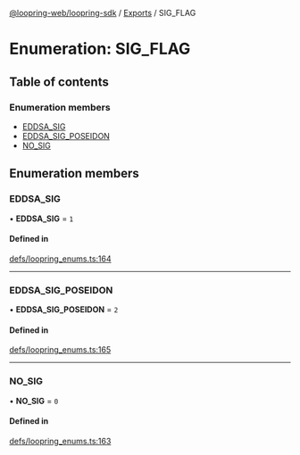 [@loopring-web/loopring-sdk](../README.md) / [Exports](../modules.md) / SIG\_FLAG

# Enumeration: SIG\_FLAG

## Table of contents

### Enumeration members

- [EDDSA\_SIG](SIG_FLAG.md#eddsa_sig)
- [EDDSA\_SIG\_POSEIDON](SIG_FLAG.md#eddsa_sig_poseidon)
- [NO\_SIG](SIG_FLAG.md#no_sig)

## Enumeration members

### EDDSA\_SIG

• **EDDSA\_SIG** = `1`

#### Defined in

[defs/loopring_enums.ts:164](https://github.com/Loopring/loopring_sdk/blob/904c903/src/defs/loopring_enums.ts#L164)

___

### EDDSA\_SIG\_POSEIDON

• **EDDSA\_SIG\_POSEIDON** = `2`

#### Defined in

[defs/loopring_enums.ts:165](https://github.com/Loopring/loopring_sdk/blob/904c903/src/defs/loopring_enums.ts#L165)

___

### NO\_SIG

• **NO\_SIG** = `0`

#### Defined in

[defs/loopring_enums.ts:163](https://github.com/Loopring/loopring_sdk/blob/904c903/src/defs/loopring_enums.ts#L163)
